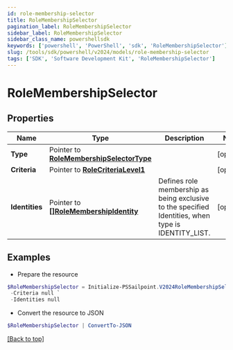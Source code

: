 ```yaml
---
id: role-membership-selector
title: RoleMembershipSelector
pagination_label: RoleMembershipSelector
sidebar_label: RoleMembershipSelector
sidebar_class_name: powershellsdk
keywords: ['powershell', 'PowerShell', 'sdk', 'RoleMembershipSelector'] 
slug: /tools/sdk/powershell/v2024/models/role-membership-selector
tags: ['SDK', 'Software Development Kit', 'RoleMembershipSelector']
---
```



# RoleMembershipSelector

## Properties

Name | Type | Description | Notes
------------ | ------------- | ------------- | -------------
**Type** |  Pointer to [**RoleMembershipSelectorType**](role-membership-selector-type) |  | [optional] 
**Criteria** |  Pointer to [**RoleCriteriaLevel1**](role-criteria-level1) |  | [optional] 
**Identities** |  Pointer to [**[]RoleMembershipIdentity**](role-membership-identity) | Defines role membership as being exclusive to the specified Identities, when type is IDENTITY_LIST. | [optional] 

## Examples

- Prepare the resource
```powershell
$RoleMembershipSelector = Initialize-PSSailpoint.V2024RoleMembershipSelector  -Type null `
 -Criteria null `
 -Identities null
```

- Convert the resource to JSON
```powershell
$RoleMembershipSelector | ConvertTo-JSON
```


[[Back to top]](#) 

